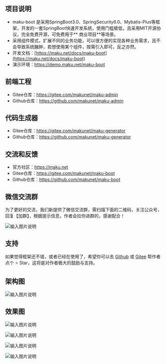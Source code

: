 ## 项目说明

- maku-boot
  是采用SpringBoot3.0、SpringSecurity6.0、Mybatis-Plus等框架，开发的一套SpringBoot快速开发系统，使用门槛极低，且采用MIT开源协议，完全免费开源，可免费用于**
  商业项目**等场景。
- 采用组件模式，扩展不同的业务功能，可以很方便的实现各种业务需求，且不会导致系统臃肿，若想使用某个组件，按需引入即可，反之亦然。
- 开发文档：[https://maku.net/docs/maku-boot](https://maku.net/docs/maku-boot)
- 演示环境：https://demo.maku.net/maku-boot

## 前端工程

- Gitee仓库：https://gitee.com/makunet/maku-admin
- Github仓库：https://github.com/makunet/maku-admin

## 代码生成器

- Gitee仓库：https://gitee.com/makunet/maku-generator
- Github仓库：https://github.com/makunet/maku-generator

## 交流和反馈

- 官方社区：https://maku.net
- Gitee仓库：https://gitee.com/makunet/maku-boot
- Github仓库：https://github.com/makunet/maku-boot

## 微信交流群

为了更好的交流，我们新提供了微信交流群，需扫描下面的二维码，关注公众号，回复【加群】，根据提示信息，作者会拉你进群的，感谢配合！

![输入图片说明](images/qrcode.png)

## 支持

如果觉得框架还不错，或者已经在使用了，希望你可以去 [Github](https://github.com/makunet/maku-boot)
或 [Gitee](https://gitee.com/makunet/maku-boot) 帮作者点个 ⭐ Star，这将是对作者极大的鼓励与支持。

## 架构图

![输入图片说明](images/0.png)

## 效果图

![输入图片说明](images/1.jpg)

![输入图片说明](images/2.jpg)

![输入图片说明](images/3.jpg)

![输入图片说明](images/4.jpg)
